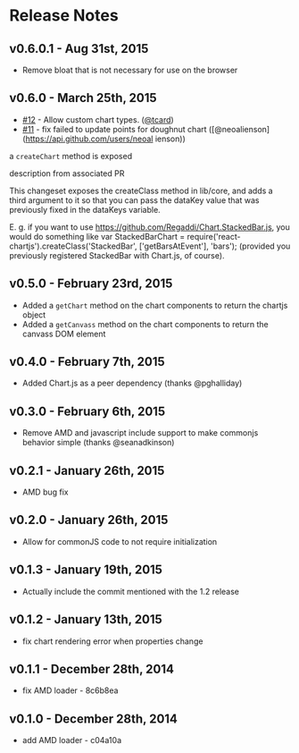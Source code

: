 # Release Notes

## v0.6.0.1 - Aug 31st, 2015
- Remove bloat that is not necessary for use on the browser

## v0.6.0 - March 25th, 2015
- [#12](https://github.com/jhudson8/react-chartjs/pull/12) - Allow custom chart types. ([@tcard](https://api.github.com/users/tcard))
- [#11](https://github.com/jhudson8/react-chartjs/pull/11) - fix failed to update points for doughnut chart ([@neoalienson](https://api.github.com/users/neoal
ienson))

a ```createChart``` method is exposed

description from associated PR

This changeset exposes the createClass method in lib/core, and adds a third argument to it so that you can pass the dataKey value that was previously fixed in the dataKeys variable.

E. g. if you want to use https://github.com/Regaddi/Chart.StackedBar.js, you would do something like var StackedBarChart = require('react-chartjs').createClass('StackedBar', ['getBarsAtEvent'], 'bars'); (provided you previously registered StackedBar with Chart.js, of course).


## v0.5.0 - February 23rd, 2015
- Added a ```getChart``` method on the chart components to return the chartjs object
- Added a ```getCanvass``` method on the chart components to return the canvass DOM element

## v0.4.0 - February 7th, 2015
- Added Chart.js as a peer dependency (thanks @pghalliday)

## v0.3.0 - February 6th, 2015
- Remove AMD and javascript include support to make commonjs behavior simple (thanks @seanadkinson)

## v0.2.1 - January 26th, 2015
- AMD bug fix


## v0.2.0 - January 26th, 2015
- Allow for commonJS code to not require initialization


## v0.1.3 - January 19th, 2015
- Actually include the commit mentioned with the 1.2 release


## v0.1.2 - January 13th, 2015
- fix chart rendering error when properties change


## v0.1.1 - December 28th, 2014
- fix AMD loader - 8c6b8ea


## v0.1.0 - December 28th, 2014
- add AMD loader - c04a10a

